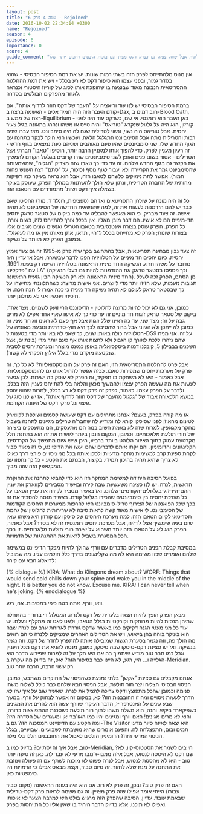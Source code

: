 ```yaml
---
layout: post
title: "עונה 4 פרק 6 - Rejoined"
date: 2016-10-02 22:34:14 +0300
name: "Rejoined"
season: 4
episode: 6
importance: 0
score: 4
guide_comment: "חסר חשיבות עלילתית אבל שווה צפיה גם כפרק דקס מצוין וגם בזכות היבטים רחבים יותר שלו"
---
```

אין מנוס מלהתייחס לפרק הזה בשתי רמות שונות. יש את רמת הסיפור הבסיסי - שהוא בסדר גמור, ובפני עצמו הוא סיפור דקס לא רע בכלל - ויש את רמת ההחלטה התסריטאית הנבונה מאוד שבוצעה בו שהופכת אותו לסוג של קוריוז היסטורי וכנראה לאחד מהפרקים הבולטים בסדרה.

ברמת הסיפור הבסיסי יש לנו עוד וריאציה על "העבר של דקס חוזר לרדוף אותה". אם קודם העבר הזה היה תמיד אלים - האשמה ברצח ב-Dax, חוב דמים ב-Blood Oath, רצח של ממש ב-Equilibrium - כאן העבר הוא רומנטי. אי שם, כשדקס עוד היה לפני קורזון, הוא היה על גלגול שנקרא "טוריאס" והיה טייס או משהו ונהרג בתאונה בגיל צעיר יחסית. אבל טוריאס היה נשוי, ונשוי לטרילית שגם לה היה סימביונט. מאז עברו שנים רבות והטרילית מתה אבל הסימביונט התגלגל הלאה, ועכשיו הוא הולך לבקר בתחנה עם הגוף החדש שלו. שני סימביונטים שהיו פעם מאוהבים ושניהם כעת נמצאים בגוף חדש - זה רעיון מעניין לפרק. כדי להפוך אותו למעניין הרבה יותר, הוסיפו "טאבו" חברתי אצל הטרילים - אסור בשום פנים ואופן לשני סימביונטים שהיו קרובים בגלגול הקודם להמשיך את הקשר גם בגוף החדש שלהם. זה עד כדי כך טאבו שזה מצדיק "הגליה", שמשמעותה שהסימביונט גמר את הקריירה ולא יעבור לגוף נוסף (כזכור, על "סתם" רצח העונש פחות חמור). אפשר לתת נימוקים כלשהם לטאבו הזה, אבל הוא נראה בעיקר כמו דפיקות מהותית של החברה הטרילית, ונתון שלא הולך להשתנות במהלך הפרק, שעוסק בעיקר בשאלה איך דקס ושות' מתמודדים עם הטאבו הזה.

כל זה היה מונח על שולחן התסריטאים ואז הם (ספציפית, רונלד ד. מור) החליטו שאם כבר יש להם הזדמנות לעשות את זה, למה שהנשאית החדשה של הסימביונט לא תהיה אישה. זה צעד מבריק, כי הוא מאפשר להבליט עד כמה ביקום של סטאר טראק יחסים חד-מיניים הם לא אישיו. הם דבר מובן מאליו. אין בכלל צורך להתייחס לזה, בשום צורה, כל הפרק. הפרק עוסק בצורה אינטנסיבית בטאבו הטרילי ואנשים שונים מגיבים אליו בצורות שונות; הפרק לא מתייחס בכלל ל"היי, תראו, אתן מאותו מין אז מה לעזאזל". וכמובן, הפרק לא מוותר על נשיקה.

זה צעד נבון מבחינה תסריטאית, אבל בהתחשב בכך שזה פרק מ-1995 זה גם צעד אמיץ יחסית. כיום יחסים חד מיניים על הטלוויזיה הפכו לדבר שבשגרה, אבל אז עדיין היה מדובר על משהו חריג. הנשיקה החד מינית הראשונה בטלוויזיה הגיעה רק בשנת 1991, עם "פרקליטי LA" (וכך פספסו בסטאר טראק את ההזדמנות להיות גם בעלי הנשיקה החד מינית הראשונה ולא רק הנשיקה הבין גזעית הראשונה). מן הסתם, הפרק זכה לשלל תגובות נזעמות, שלא הזיזו יותר מדי ליוצרים. אני אישית מרוצה: כשהתלוננתי מתישהו על כך שבסטאר טראק לעולם לא תהיה נשיקה חד מינית כי ככה אמרו לי חכה חכה. אז חיכיתי ועכשיו אני לא מתלונן יותר.

כמובן, אני גם לא יכול להיות מרוצה לחלוטין - הדיסוננס הרי זועק לשמיים. מצד אחד, ביקום של סטאר טראק זוגות חד מיניים זה עד כדי כך לא אישו שאף אחד אפילו לא מרים גבה על זה; מצד שני, עד כה ראינו שלל זוגות אבל אף פעם לא ראינו זוג חד מיני. זה כמובן לא ייתכן ולא הגיוני אבל ברור שהסיבה לכך היא חוץ-סדרתית ונובעת מאופיה של הטלוויזיה כולה באותן שנים, כך שאני לא בא יותר מדי בטענות ל-DS9 על זה. אני מניח שהם נזהרו ללכת לאורך קו הגבול ולא לחצות אותו אף פעם יותר מדי (בינתיים, אצל השכנים בבבילון 5, קיבלנו דמות ביסקסואלית באופן כמעט מוצהר ומערכת יחסים לסבית שנקטעה מוקדם מדי בגלל אילוץ הפקתי לא קשור).

אבל פרט להחלטה התסריטאית הזו, האם זה פרק על הומוסקסואליות? לא כל כך. זה פרק על מערכות יחסים שמפירות טאבו. ככזה אפשר להחיל אותו גם להומוסקסואליות, אבל כאמור - היא לא משחקת בו תפקיד, אז הפרק לא עוסק בה ישירות. לכן אפשר לעשות את מה שעשה הפרק עצמו ולהמשיך מכאן והלאה בלי להתייחס לעניין הזה בכלל, ולדבר על הפרק עצמו. כאמור, כפרק זה פרק דקס לא רע בכלל, למרות שהוא עוסק בנושא הלכאורה אבוד של "גלגול מהעבר של דקס חוזר לרדוף אותה", אז יש לנו סוג של פיצוי על פרקי דקס של העונה הקודמת.

אז מה קורה בפרק, בעצם? אנחנו מתחילים עם דקס שעושה קסמים ושולפת לקווארק לטינום מהאוזן לפני שסיסקו קורא לה ומודיע לה שחבר'ה טרילים מגיעים לתחנה בשביל מחקר מקגאפין. למרות שזה לא באמת חשוב במה הם מתעסקים, הם מתעסקים ביצירה של חורי תולעת מלאכותיים. וכמובן, המקום הנכון ביותר לעשות את זה הוא בתחנת חלל מקרטעת עמוק בתוך האיזור הלוהט ביותר ברביע, היכן שיש איום מתמשך של הקרדסים, הקלינגונים והדומיניון. והם יקחו איתם לדברים שהם יעשו את הדיפיינט, כי זה מאוד סביר לקחת ספינת קרב למשימות מחקר מדעיות ולסכן אותה בכל מני ניסויים פורצי דרך כאילו לא צריך שהיא תהיה בהיכון תמידי. בקיצור, הבנתם את הקטע - כל כך נחפזו עם המקגאפין הזה שזה מביך.

בפועל הסיבה היחידה למשימת המחקר הזו היא כדי להביא לתחנה את החוקרת הראשית, לנרה. יש לנו סצינה משעשעת שבה קירה ובאשיר מסבירים לקווארק את עניין ההם-היו-זוג-בגלגולים-הקודמים-שלהם. ואז באשיר מסביר לקירה את עניין הטאבו על כל מערכת יחסים בין סימביונטים שהכירו בגלגול קודם. באשיר מנסה להסביר את זה בכך שכל הפואנטה של הצירוף טריל-סימביונט היא להרפות ממערכות היחסים הקודמות של הסימביונט. לי אישית מאוד קשה לראות סיבה לא שרירותית לחלוטין של גחמת תסריטאי לקיום הטאבו הזה. למה מערכת היחסים של סיסקו עם קורזון היא משהו שאין שום בעיה שימשיך אצל ג'דזיה, אבל מערכת יחסים רומנטית זה לא בסדר? אבל כאמור, הפרק הוא לא על הטאבו הזה יותר משהוא על יצירת חורי תולעת מלאכותיים. זו בסך הכל המסגרת בשביל לראות את ההתנהגות של הדמויות.

במסיבת קבלת הפנים הטרילים מדברים עם וורף שהולך להיות מפקד הדיפיינט במשימה שלהם ואומרים שכזו משימה היא לא מה שקלינגונים בדרך כלל חולמים עליו. מה שמוביל לדיאלוג הבא עם קירה:

{% dialogue %}
KIRA: What do Klingons dream about?
WORF: Things that would send cold chills down your spine and wake you in the middle of the night. It is better you do not know. Excuse me.
KIRA: I can never tell when he's joking.
{% enddialogue %}

וואו, וורף. אתה בטח כיפי במסיבות. אה, רגע.

מכאן הפרק הופך להיות הצגה בלעדית של דקס ולנרה. המסלול די ברור - בהתחלה שתיהן מנסות להיות מרוחקות וקורקטיות בגלל הטאבו, ולאט לאט זה מתקלף ונעלם. יש עוד כל מני מעטי הגנה דקיקים כמו באשיר שדקס גוררת לארוחת ערב עם לנרה שבה הוא בעיקר בוהה בהן בייאוש, ויש את הטרילים האחרים שמציקים ללנרה כי הם רואים מה הולך פה, וזה נגמר בסערת רגשות שמובילה אותה להתפרץ לחדר של דקס, וזה נגמר בנשיקה. ואז יש סצינת דקס-סיסקו שבה סיסקו, כמובן, מנסה להניא את דקס מכל העניין אבל כמו חבר טוב מודיע שיתמוך בה אם היא תלך על זה למרות שפירוש הדבר הוא הגלייה ו... היי, רגע, לא היינו כבר בסיפור הזה? יאפ, זה בדיוק מה שקרה ב-Meridian. רק עשוי הרבה, הרבה יותר טוב.

אנחנו מקבלים גם סצינת "אקשן" בלתי נמנעת כשהניסוי של החוקרים משתבש, כמובן. הניסוי הבסיסי הצליח ויצר חור תולעת, אבל הניסוי הבא שלהם כבר כולל לשלוח משהו פנימה וכמובן שהכל מתפוצץ ודקס צריכה להציל את לנרה. שאעיר שוב על איך שזו לא הדרך לעשות ניסויים ומה זו החובבנות הזו? לא, במקום זה אפשר לצחוק על וורף. במשך שבע שנים על האנטרפרייז, הדבר העיקרי שוורף עשה הוא להרים את המגינים כשפיקארד ביקש. והנה, הוא משלח משהו לתוך חור תולעת כשסכנת ההתפוצצות ברורה, והוא לא מרים מגינים! האם וורף ומגינים יהיו כמו האו'ברייאן ומשגרים של הסדרה הזו? ומה הקטע עם הדיפיינט המסכנה הזו? גם ב-The Visitor היא יצאה לאיזה סיור מדעי תמים ובום, התפצלחה לה. והפעם אומרים שהיא מושבתת לשבועיים. שבועיים, בגלל הניסוי המדעי הזה? הדומיניון הולכים לאכול את החובבנים הללו בלי מלח.

טוב, אבל איך זה יסתיים? בדיוק כמו ב-Meridian, חייבים לשמר את הסטטוס-קוו, לא? שם דקס לא היססה לנטוש, אבל איזה ממבו-ג'מבו מדעי לא עבד לה. כאן זה טיפה יותר טוב - היא לא מהססת לנטוש, אבל לנרה פשוט לא מוכנה לשתף עם זה פעולה ועוזבת את התחנה על מנת שלא לחזור. זה סיום סביר, וקצת מבאס אפילו כי הדמויות היו סימפטיות כאן.

האם זה פרק טוב? ובכן, זה פרק לא רע. אם הוא היה בעונה הראשונה (מקום סביר עבורו) הייתי אומר אפילו שזה פרק מצויין. זה גם משמח לראות פרק דקס-טרילית שבאמת עובד. עדיין, הסיבה שהפרק הזה מרגיש בולט היא למרבה הצער לא איכותו ואפילו לא תוכנו, אלא בדיוק הדבר היחיד בו שאין אליו כל התייחסות בפרק.
